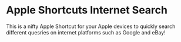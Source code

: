# Apple Shortcuts Internet Search
This is a nifty Apple Shortcut for your Apple devices to quickly search different quesries on internet platforms such as Google and eBay!
